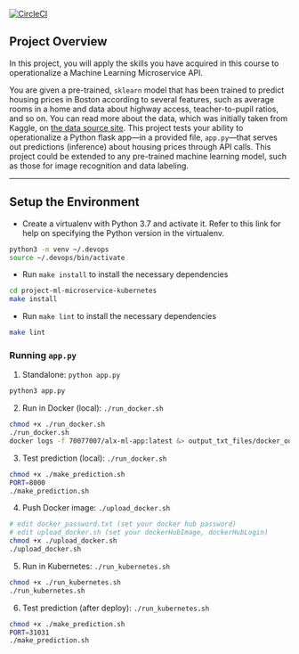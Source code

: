 [![CircleCI](https://app.circleci.com/settings/project/images/success-badge.svg)](https://app.circleci.com/settings/project/images/success-badge.svg)


## Project Overview

In this project, you will apply the skills you have acquired in this course to operationalize a Machine Learning Microservice API. 

You are given a pre-trained, `sklearn` model that has been trained to predict housing prices in Boston according to several features, such as average rooms in a home and data about highway access, teacher-to-pupil ratios, and so on. You can read more about the data, which was initially taken from Kaggle, on [the data source site](https://www.kaggle.com/c/boston-housing). This project tests your ability to operationalize a Python flask app—in a provided file, `app.py`—that serves out predictions (inference) about housing prices through API calls. This project could be extended to any pre-trained machine learning model, such as those for image recognition and data labeling.


---

## Setup the Environment

* Create a virtualenv with Python 3.7 and activate it. Refer to this link for help on specifying the Python version in the virtualenv. 
```bash 
python3 -m venv ~/.devops
source ~/.devops/bin/activate
```

* Run `make install` to install the necessary dependencies
```bash 
cd project-ml-microservice-kubernetes
make install
``` 

* Run `make lint` to install the necessary dependencies
```bash 
make lint
``` 

### Running `app.py`

1. Standalone:  `python app.py`
```bash 
python3 app.py
``` 

2. Run in Docker (local):  `./run_docker.sh`
```bash 
chmod +x ./run_docker.sh
./run_docker.sh
docker logs -f 70077007/alx-ml-app:latest &> output_txt_files/docker_out.txt &
```

3. Test prediction (local):  `./run_docker.sh`
```bash 
chmod +x ./make_prediction.sh 
PORT=8000
./make_prediction.sh
``` 

4. Push Docker image:  `./upload_docker.sh`
```bash 
# edit docker_password.txt (set your docker hub password)
# edit upload_docker.sh (set your dockerHubImage, dockerHubLogin)
chmod +x ./upload_docker.sh
./upload_docker.sh
``` 

5. Run in Kubernetes:  `./run_kubernetes.sh`
```bash 
chmod +x ./run_kubernetes.sh
./run_kubernetes.sh 
``` 


6. Test prediction (after deploy):  `./run_kubernetes.sh`
```bash 
chmod +x ./make_prediction.sh 
PORT=31031
./make_prediction.sh
``` 